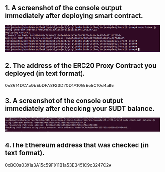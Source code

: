 ## 1. A screenshot of the console output immediately after deploying smart contract.
![](5-1.PNG "")

## 2. The address of the ERC20 Proxy Contract you deployed (in text format).
0x86f4DCAc9bEbDFA8F23D70D1A1055Ee5Cf0d4aB5

## 3. A screenshot of the console output immediately after checking your SUDT balance.
![](5-2.PNG "")

## 4.The Ethereum address that was checked (in text format).
0xBC0a0391a3A15c59F011B1a53E3451C9c3247C2A